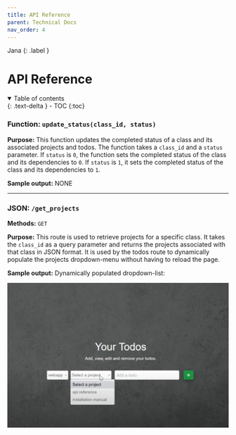 ```yaml
---
title: API Reference
parent: Technical Docs
nav_order: 4
---
```


Jana
{: .label }

# API Reference

<details open markdown="block">
  <summary>
    Table of contents
  </summary>
  {: .text-delta }
- TOC
{:toc}
</details>

### **Function:** `update_status(class_id, status)`

**Purpose:** This function updates the completed status of a class and its associated projects and todos. The function takes a `class_id` and a `status` parameter. If `status` is `0`, the function sets the completed status of the class and its dependencies to `0`. If `status` is `1`, it sets the completed status of the class and its dependencies to `1`.

**Sample output:** NONE

---

### **JSON:** `/get_projects`

**Methods:** `GET`


**Purpose:** This route is used to retrieve projects for a specific class. It takes the `class_id` as a query parameter and returns the projects associated with that class in JSON format. It is used by the todos route to dynamically populate the projects dropdown-menu without having to reload the page. 

**Sample output:** Dynamically populated dropdown-list: 

 ![get_list_todos() sample](../assets/images/todos.PNG)

